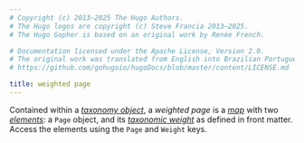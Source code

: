 ```yaml
---
# Copyright (c) 2013–2025 The Hugo Authors.
# The Hugo logos are copyright (c) Steve Francia 2013–2025.
# The Hugo Gopher is based on an original work by Renée French.

# Documentation licensed under the Apache License, Version 2.0.
# The original work was translated from English into Brazilian Portuguese.
# https://github.com/gohugoio/hugoDocs/blob/master/content/LICENSE.md

title: weighted page
---
```


Contained within a [_taxonomy object_](g), a _weighted page_ is a [_map_](g) with two [_elements_](g): a `Page` object, and its [_taxonomic weight_](g) as defined in front matter. Access the elements using the `Page` and `Weight` keys.
